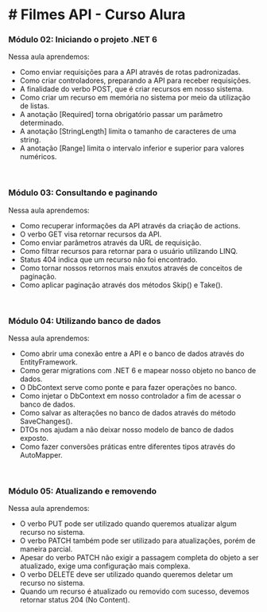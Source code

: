 <h1> # Filmes API - Curso Alura</h1>
<h3>Módulo 02: Iniciando o projeto .NET 6</h3>
<p>Nessa aula aprendemos:</p>
<ul>
  <li>Como enviar requisições para a API através de rotas padronizadas.</li>
  <li>Como criar controladores, preparando a API para receber requisições.</li>
  <li>A finalidade do verbo POST, que é criar recursos em nosso sistema.</li>
  <li>Como criar um recurso em memória no sistema por meio da utilização de listas.</li>
  <li>A anotação [Required] torna obrigatório passar um parâmetro determinado.</li>
  <li>A anotação [StringLength] limita o tamanho de caracteres de uma string.</li>
  <li>A anotação [Range] limita o intervalo inferior e superior para valores numéricos.</li>
</ul>
<br>
<h3>Módulo 03: Consultando e paginando</h3>
<p>Nessa aula aprendemos:</p>
<ul>
  <li>Como recuperar informações da API através da criação de actions.</li>
  <li>O verbo GET visa retornar recursos da API.</li>
  <li>Como enviar parâmetros através da URL de requisição.</li>
  <li>Como filtrar recursos para retornar para o usuário utilizando LINQ.</li>
  <li>Status 404 indica que um recurso não foi encontrado.</li>
  <li>Como tornar nossos retornos mais enxutos através de conceitos de paginação.</li>
  <li>Como aplicar paginação através dos métodos Skip() e Take().</li>
</ul>
<br>
<h3>Módulo 04: Utilizando banco de dados</h3>
<p>Nessa aula aprendemos:</p>
<ul>
  <li>Como abrir uma conexão entre a API e o banco de dados através do EntityFramework.</li>
  <li>Como gerar migrations com .NET 6 e mapear nosso objeto no banco de dados.</li>
  <li>O DbContext serve como ponte e para fazer operações no banco.</li>
  <li>Como injetar o DbContext em nosso controlador a fim de acessar o banco de dados.</li>
  <li>Como salvar as alterações no banco de dados através do método SaveChanges().</li>
  <li>DTOs nos ajudam a não deixar nosso modelo de banco de dados exposto.</li>
  <li>Como fazer conversões práticas entre diferentes tipos através do AutoMapper.</li>
</ul>
<br>
<h3>Módulo 05: Atualizando e removendo</h3>
<p>Nessa aula aprendemos:</p>
<ul>
  <li>O verbo PUT pode ser utilizado quando queremos atualizar algum recurso no sistema.</li>
  <li>O verbo PATCH também pode ser utilizado para atualizações, porém de maneira parcial.</li>
  <li>Apesar do verbo PATCH não exigir a passagem completa do objeto a ser atualizado, exige uma configuração mais complexa.</li>
  <li>O verbo DELETE deve ser utilizado quando queremos deletar um recurso no sistema.</li>
  <li>Quando um recurso é atualizado ou removido com sucesso, devemos retornar status 204 (No Content).</li>
</ul>
